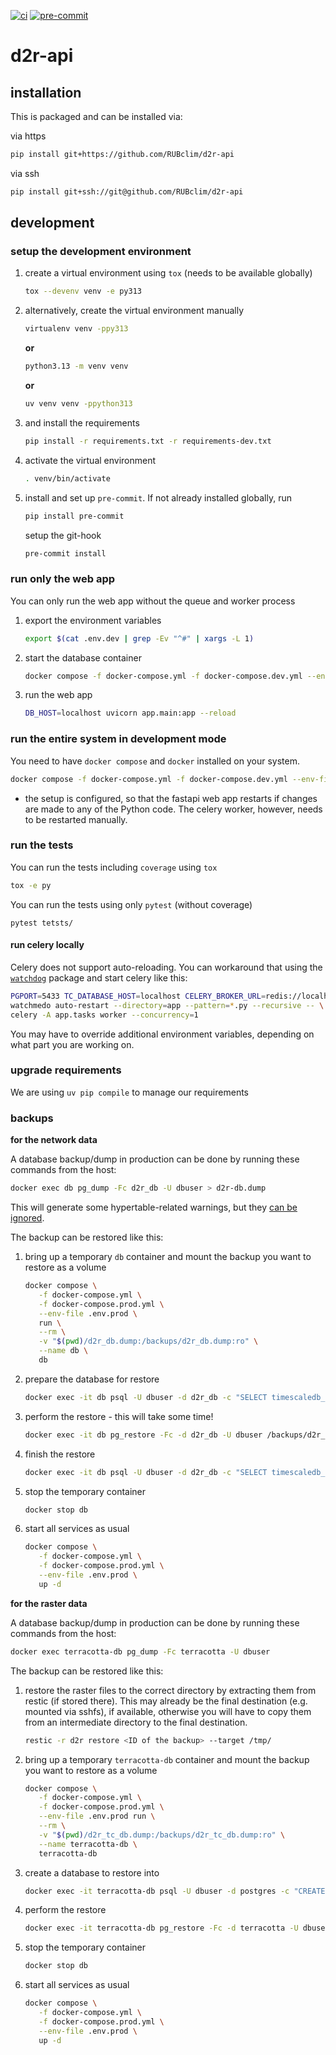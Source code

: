 [![ci](https://github.com/RUBclim/d2r-api/actions/workflows/CI.yaml/badge.svg)](https://github.com/RUBclim/d2r-api/actions/workflows/CI.yaml)
[![pre-commit](https://github.com/RUBclim/d2r-api/actions/workflows/pre-commit.yaml/badge.svg)](https://github.com/RUBclim/d2r-api/actions/workflows/pre-commit.yaml)

# d2r-api

## installation

This is packaged and can be installed via:

via https

```bash
pip install git+https://github.com/RUBclim/d2r-api
```

via ssh

```bash
pip install git+ssh://git@github.com/RUBclim/d2r-api
```

## development

### setup the development environment

1. create a virtual environment using `tox` (needs to be available globally)
   ```bash
   tox --devenv venv -e py313
   ```
1. alternatively, create the virtual environment manually
   ```bash
   virtualenv venv -ppy313
   ```
   **or**
   ```bash
   python3.13 -m venv venv
   ```
   **or**
   ```bash
   uv venv venv -ppython313
   ```
1. and install the requirements
   ```bash
   pip install -r requirements.txt -r requirements-dev.txt
   ```
1. activate the virtual environment
   ```bash
   . venv/bin/activate
   ```
1. install and set up `pre-commit`. If not already installed globally, run
   ```bash
   pip install pre-commit
   ```
   setup the git-hook
   ```bash
   pre-commit install
   ```

### run only the web app

You can only run the web app without the queue and worker process

1. export the environment variables
   ```bash
   export $(cat .env.dev | grep -Ev "^#" | xargs -L 1)
   ```
1. start the database container
   ```bash
   docker compose -f docker-compose.yml -f docker-compose.dev.yml --env-file .env.dev up -d db
   ```
1. run the web app
   ```bash
   DB_HOST=localhost uvicorn app.main:app --reload
   ```

### run the entire system in development mode

You need to have `docker compose` and `docker` installed on your system.

```bash
docker compose -f docker-compose.yml -f docker-compose.dev.yml --env-file .env.dev up -d
```

- the setup is configured, so that the fastapi web app restarts if changes are made to
  any of the Python code. The celery worker, however, needs to be restarted manually.

### run the tests

You can run the tests including `coverage` using `tox`

```bash
tox -e py
```

You can run the tests using only `pytest` (without coverage)

```
pytest tetsts/
```

#### run celery locally

Celery does not support auto-reloading. You can workaround that using the
[`watchdog`](https://pypi.org/project/watchdog/) package and start celery like this:

```bash
PGPORT=5433 TC_DATABASE_HOST=localhost CELERY_BROKER_URL=redis://localhost:6379/0 \
watchmedo auto-restart --directory=app --pattern=*.py --recursive -- \
celery -A app.tasks worker --concurrency=1
```

You may have to override additional environment variables, depending on what part you
are working on.

### upgrade requirements

We are using `uv pip compile` to manage our requirements

### backups

**for the network data**

A database backup/dump in production can be done by running these commands from the
host:

```bash
docker exec db pg_dump -Fc d2r_db -U dbuser > d2r-db.dump
```

This will generate some hypertable-related warnings, but they
[can be ignored](https://github.com/timescale/timescaledb/issues/1581).

The backup can be restored like this:

1. bring up a temporary `db` container and mount the backup you want to restore as a
   volume

   ```bash
   docker compose \
      -f docker-compose.yml \
      -f docker-compose.prod.yml \
      --env-file .env.prod \
      run \
      --rm \
      -v "$(pwd)/d2r_db.dump:/backups/d2r_db.dump:ro" \
      --name db \
      db
   ```

1. prepare the database for restore

   ```bash
   docker exec -it db psql -U dbuser -d d2r_db -c "SELECT timescaledb_pre_restore();"
   ```

1. perform the restore - this will take some time!

   ```bash
   docker exec -it db pg_restore -Fc -d d2r_db -U dbuser /backups/d2r_db.dump
   ```

1. finish the restore

   ```bash
   docker exec -it db psql -U dbuser -d d2r_db -c "SELECT timescaledb_post_restore();"
   ```

1. stop the temporary container

   ```bash
   docker stop db
   ```

1. start all services as usual

   ```bash
   docker compose \
      -f docker-compose.yml \
      -f docker-compose.prod.yml \
      --env-file .env.prod \
      up -d
   ```

**for the raster data**

A database backup/dump in production can be done by running these commands from the
host:

```bash
docker exec terracotta-db pg_dump -Fc terracotta -U dbuser
```

The backup can be restored like this:

1. restore the raster files to the correct directory by extracting them from restic (if
   stored there). This may already be the final destination (e.g. mounted via sshfs), if
   available, otherwise you will have to copy them from an intermediate directory to the
   final destination.

   ```bash
   restic -r d2r restore <ID of the backup> --target /tmp/
   ```

1. bring up a temporary `terracotta-db` container and mount the backup you want to
   restore as a volume

   ```bash
   docker compose \
      -f docker-compose.yml \
      -f docker-compose.prod.yml \
      --env-file .env.prod run \
      --rm \
      -v "$(pwd)/d2r_tc_db.dump:/backups/d2r_tc_db.dump:ro" \
      --name terracotta-db \
      terracotta-db
   ```

1. create a database to restore into

   ```bash
   docker exec -it terracotta-db psql -U dbuser -d postgres -c "CREATE DATABASE terracotta;"
   ```

1. perform the restore

   ```bash
   docker exec -it terracotta-db pg_restore -Fc -d terracotta -U dbuser /backups/d2r_tc_db.dump
   ```

1. stop the temporary container

   ```bash
   docker stop db
   ```

1. start all services as usual

   ```bash
   docker compose \
      -f docker-compose.yml \
      -f docker-compose.prod.yml \
      --env-file .env.prod \
      up -d
   ```
